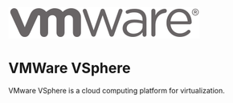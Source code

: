 ![Source Icon](thumbnail.svg)
# VMWare VSphere
VMware VSphere is a cloud computing platform for virtualization.
